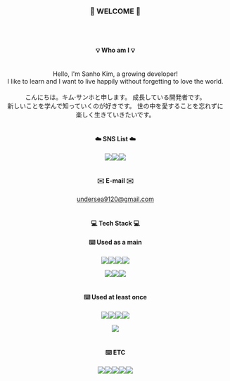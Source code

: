 
<div align="center">

### 👋 WELCOME 👋

<!--
**sanho00/sanho00** is a ✨ _special_ ✨ repository because its `README.md` (this file) appears on your GitHub profile.

Here are some ideas to get you started:

- 🔭 I’m currently working on ...
- 🌱 I’m currently learning ...
- 👯 I’m looking to collaborate on ...
- 🤔 I’m looking for help with ...
- 💬 Ask me about ...
- 📫 How to reach me: ...
- 😄 Pronouns: ...
- ⚡ Fun fact: ...
-->
<br>
<br>

#### 💡 Who am I 💡
<br>
Hello, I'm Sanho Kim, a growing developer!<br>
I like to learn and I want to live happily without forgetting to love the world.
<br>
<br>
こんにちは。キム·サンホと申します。 成長している開発者です。 <br>
新しいことを学んで知っていくのが好きです。 世の中を愛することを忘れずに楽しく生きていきたいです。
<br>
<br>


#### ☁️ SNS List ☁️
<a href="https://www.instagram.com/__dnfll/" target="_blank"><img src="https://img.shields.io/badge/Instagram-E4405F?style=flat-square&logo=Instagram&logoColor=white"></a><a href="https://www.notion.so/fromsanho/0abf74dd7f3247e083dacbb737b5b4ff" target="_blank"><img src="https://img.shields.io/badge/Notion-000000?style=flat-square&logo=Notion&logoColor=white"/></a><a href="https://blog.naver.com/undersea__" target="_blank"><img src="https://img.shields.io/badge/Blog-03C75A?style=flat-square&logo=Naver&logoColor=white"/></a>
<br>
<br>


#### ✉️ E-mail ✉️
undersea9120@gmail.com
<br>
<br>



#### 💻  Tech Stack 💻


#### ⌨️ Used as a main


<img src="https://img.shields.io/badge/JAVA-007396?style=flat-square&logo=java&logoColor=white"><img src="https://img.shields.io/badge/Spring-6DB33F?style=flat-square&logo=Spring&logoColor=white"><img src="https://img.shields.io/badge/SpringBoot-6DB33F?style=flat-square&logo=SpringBoot&logoColor=white"><img src="https://img.shields.io/badge/oracle-F80000?style=flat-square&logo=oracle&logoColor=white">


<img src="https://img.shields.io/badge/Eclipse-2C2255?style=flat-square&logo=EclipseIDE&logoColor=white"><img src="https://img.shields.io/badge/IntelliJ-000000?style=flat-square&logo=IntelliJIDEA&logoColor=white"><img src="https://img.shields.io/badge/ApacheTomcat-F8DC75?style=flat-square&logo=ApacheTomcat&logoColor=white">
<br>
<br>


#### ⌨️ Used at least once


<img src="https://img.shields.io/badge/MongoDB-47A248?style=flat-square&logo=MongoDB&logoColor=white"><img src="https://img.shields.io/badge/MySQL-4479A1?style=flat-square&logo=MySQL&logoColor=white"><img src="https://img.shields.io/badge/HTML-E34F26?style=flat-square&logo=HTML5&logoColor=white"><img src="https://img.shields.io/badge/CSS-1572B6?style=flat-square&logo=CSS3&logoColor=white">



<img src="https://img.shields.io/badge/VSCODE-007ACC?style=flat-square&logo=VisualStudioCode&logoColor=white">
<br>
<br>



#### ⌨️ ETC


<img src="https://img.shields.io/badge/Adobe-FF0000?style=flat-square&logo=Adobe&logoColor=white"><img src="https://img.shields.io/badge/Jira-0052CC?style=flat-square&logo=Jira&logoColor=white"><img src="https://img.shields.io/badge/Slack-4A154B?style=flat-square&logo=Slack&logoColor=white"><img src="https://img.shields.io/badge/Postman-FF6C37?style=flat-square&logo=Postman&logoColor=white"><img src="https://img.shields.io/badge/drawio-F08705?style=flat-square&logo=diagramsdotnet&logoColor=white">
<br>
<br>


</div>
